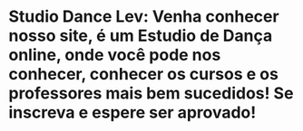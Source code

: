 # Studio Dance Lev: Venha conhecer nosso site, é um Estudio de Dança online, onde você pode nos conhecer, conhecer os cursos e os professores mais bem sucedidos! Se inscreva e espere ser aprovado!

